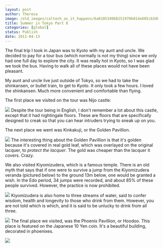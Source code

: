 ```yaml
---
layout: post
author: Theresa
image: /old_images/caltech_as_it_happens/6a0105349b8251970b014e605cb3d6970c.jpg
title: Summer in Tokyo Part 8
categories: [global]
status: Publish
date: 2011-04-13
---
```


The final trip I took in Japan was to Kyoto with my aunt and uncle. We decided to pay for a tour bus (which normally is not my thing) since we only had one full day to explore the city. It was really hot in Kyoto, so I was glad we took the bus. Having to walk all of these places would not have been pleasant.

My aunt and uncle live just outside of Tokyo, so we had to take the shinkansen, or bullet train, to get to Kyoto. It only took a few hours. I loved the shinkansen. Much more convenient and comfortable than flying.

The first place we visited on the tour was Nijo castle:


![](/old_images/caltech_as_it_happens/6a0105349b8251970b014e87380acf970d.jpg)
Despite the tour being in English, I don't remember a lot about this castle, except that it had nightingale floors. These are floors that are specifically designed to creak so that you can hear intruders trying to sneak up on you.

The next place we went was Kinkakuji, or the Golden Pavillion.


![](/old_images/caltech_as_it_happens/6a0105349b8251970b0147e3b7e1c0970b.jpg)
The interesting thing about the Golden Pavillion is that it's golden because it's covered in real gold leaf, which was overlayed on the original lacquer, to *protect the lacquer*. The gold was cheaper than the lacquer it covers. Crazy.

We also visited Kiyomizudera, which is a famous temple. There is an old myth that says that if one were to survive a jump from the Kiyomizudera veranda (pictured below) to the ground 13m below, one would be granted a wish. In the Edo period, 34 jumps were recorded, and about 85% of these people survived. However, the practice is now prohibited.


![](/old_images/caltech_as_it_happens/6a0105349b8251970b014e8738178e970d.jpg)
Kiyomizudera is also home to three streams of water, said to confer wisdom, health and longevity to those who drink from them. However, you are not told which is which, and it is said to be unlucky to drink from all three.


![](/old_images/caltech_as_it_happens/6a0105349b8251970b0147e3b7ecfe970b.jpg)
The final place we visited, was the Phoenix Pavillion, or Hoodoo. This place is featured on the Japanese 10 Yen coin. It's a beautiful building, decorated in phoenixes.


![](/old_images/caltech_as_it_happens/6a0105349b8251970b0147e3b7edfc970b.jpg)
